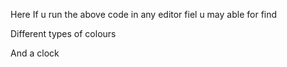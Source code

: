 Here 
If u run the above code in any editor fiel u may able for find


Different types of colours 

And a clock 

